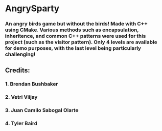 # AngrySparty

### An angry birds game but without the birds! Made with C++ using CMake. Various methods such as encapsulation, inheritence, and common C++ patterns were used for this project (such as the visitor pattern). Only 4 levels are available for demo purposes, with the last level being particularly challenging!


## Credits:
### 1. Brendan Bushbaker
### 2. Vetri Viijay
### 3. Juan Camilo Sabogal Olarte
### 4. Tyler Baird
